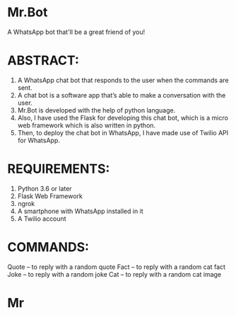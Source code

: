 # Mr.Bot
A WhatsApp bot that'll be a great friend of you!

# ABSTRACT:
1) A WhatsApp chat bot that responds to the user when the commands are sent.
2) A chat bot is a software app that’s able to make a conversation with the user.
3) Mr.Bot is developed with the help of python language.
4) Also, I have used the Flask for developing this chat bot, which is a micro web framework which is also written in python.
5) Then, to deploy the chat bot in WhatsApp, I have made use of Twilio API for WhatsApp.

# REQUIREMENTS:
1) Python 3.6 or later
2) Flask Web Framework
3) ngrok
4) A smartphone with WhatsApp installed in it
5) A Twilio account

# COMMANDS:
Quote – to reply with a random quote
Fact – to reply with a random cat fact
Joke – to reply with a random joke
Cat – to reply with a random cat image

# Mr